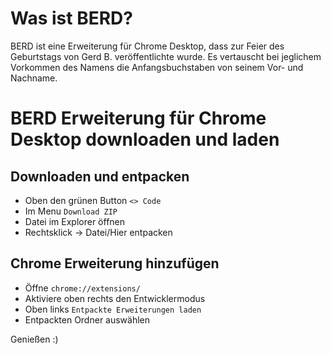 # Was ist BERD?
BERD ist eine Erweiterung für Chrome Desktop, dass zur Feier des Geburtstags von Gerd B. veröffentlichte wurde.
Es vertauscht bei jeglichem Vorkommen des Namens die Anfangsbuchstaben von seinem Vor- und Nachname.

# BERD Erweiterung für Chrome Desktop downloaden und laden

## Downloaden und entpacken
* Oben den grünen Button <code><> Code</code>
* Im Menu <code>Download ZIP</code>
* Datei im Explorer öffnen
* Rechtsklick -> Datei/Hier entpacken
  
## Chrome Erweiterung hinzufügen
* Öffne <code>chrome://extensions/</code>
* Aktiviere oben rechts den Entwicklermodus
* Oben links <code>Entpackte Erweiterungen laden</code>
* Entpackten Ordner auswählen

Genießen :)
